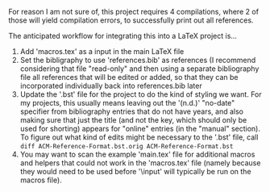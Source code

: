 For reason I am not sure of, this project requires 4 compilations, where 2 of
those will yield compilation errors, to successfully print out all references.

The anticipated workflow for integrating this into a LaTeX project is...

1. Add 'macros.tex' as a input in the main LaTeX file
2. Set the bibligraphy to use 'references.bib' as references (I recommend
   considering that file "read-only" and then using a separate bibliography file
   all references that will be edited or added, so that they can be incorporated
   individually back into references.bib later
3. Update the '.bst' file for the project to do the kind of styling we want. For
   my projects, this usually means leaving out the '(n.d.)' "no-date" specifier
   from bibliography entries that do not have years, and also making sure that
   just the title (and not the key, which should only be used for shorting)
   appears for "online" entries (in the "manual" section). To figure out what
   kind of edits might be necessary to the '.bst' file, call
   `diff ACM-Reference-Format.bst.orig ACM-Reference-Format.bst`
4. You may want to scan the example 'main.tex' file for additional macros and helpers
   that could not work in the 'macros.tex' file (namely because they would
   need to be used before '\input' will typically be run on the macros file).
